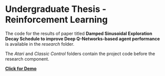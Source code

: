 # Undergraduate Thesis - Reinforcement Learning

The code for the results of paper titled **Damped Sinusoidal Exploration Decay Schedule to improve Deep Q-Networks-based agent performance** is available in the *research* folder.

The *Atari* and *Classic Control* folders contain the project code before the research component.

[**Click for Demo**](https://hridayns.github.io/demos/RL-Demo) 
